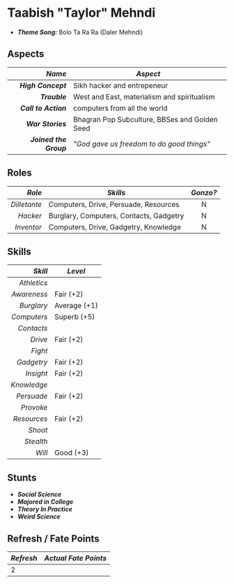 # Taabish "Taylor" Mehndi

+ ___Theme Song:___ Bolo Ta Ra Ra (Daler Mehndi)

## Aspects

|             ___Name___ | ___Aspect___                                  |
|-----------------------:|-----------------------------------------------|
|     ___High Concept___ | Sikh hacker and entrepeneur                   |
|          ___Trouble___ | West and East, materialism and spiritualism   |
|   ___Call to Action___ | computers from all the world                  |
|      ___War Stories___ | Bhagran Pop Subculture, BBSes and Golden Seed |
| ___Joined the Group___ | _"God gave us freedom to do good things"_     |

## Roles

| ___Role___   | ___Skills___                            | ___Gonzo?___ |
|-------------:|-----------------------------------------|:------------:|
| _Dilletante_ | Computers, Drive, Persuade, Resources   | N            | 
| _Hacker_     | Burglary, Computers, Contacts, Gadgetry | N            | 
| _Inventor_   | Computers, Drive, Gadgetry, Knowledge   | N            | 

## Skills

| ___Skill___ | ___Level___  |
|------------:|--------------|
| _Athletics_ |              | 
| _Awareness_ | Fair (+2)    |
| _Burglary_  | Average (+1) |
| _Computers_ | Superb (+5)  |
| _Contacts_  |              |
| _Drive_     | Fair (+2)    |
| _Fight_     |              |
| _Gadgetry_  | Fair (+2)    |
| _Insight_   | Fair (+2)    |
| _Knowledge_ |              |
| _Persuade_  | Fair (+2)    |
| _Provoke_   |              | 
| _Resources_ | Fair (+2)    |
| _Shoot_     |              |
| _Stealth_   |              |
| _Will_      | Good (+3)    |

## Stunts

+ ___Social Science___
+ ___Majored in College___
+ ___Theory In Practice___
+ ___Weird Science___


## Refresh / Fate Points

| ___Refresh___ | ___Actual Fate Points___ |
|---------------|--------------------------|
| 2  | |
